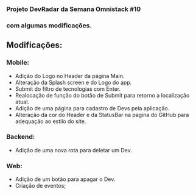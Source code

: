 
### Projeto DevRadar da Semana Omnistack #10
### com algumas modificações.

## Modificações:
   ### Mobile:
   - Adição do Logo no Header da página Main.
   - Alteração da Splash screen e do Logo do app.
   - Submit do filtro de tecnologias com Enter.
   - Realocação de função do botão de Submit para retorno a localização atual.
   - Adição de uma página para cadastro de Devs pela aplicação.
   - Alteração da cor do Header e da StatusBar na pagina do GitHub para adequação ao estilo do site.
  
  ### Backend:
   - Adição de uma nova rota para deletar um Dev.
  
  ### Web:
   - Adição de um botão para apagar o Dev.
   - Criação de eventos;
